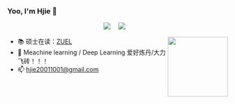### Yoo, I'm Hjie 👋
  <!-- profile logo 个人资料徽标 -->
  <div align="center">
    <a href="https://www.cnblogs.com/Big-Yellow"><img src="https://img.shields.io/badge/Website-博客-blue" /></a>&emsp;
    <a href="https://hjiezero.github.io/"><img src="https://img.shields.io/badge/Website-博客-blue" /></a>&emsp;
<!--     <a href="https://space.bilibili.com/23473180/"><img src="https://img.shields.io/badge/Bilibili-B站-ff69b4" /></a>&emsp; -->
<!--     <a href="https://blog.csdn.net/qq_35578171/"><img src="https://img.shields.io/badge/CSDN-论坛-c32136" /></a>&emsp; -->
<!--     <a href="https://www.zhihu.com/people/zhjunqiu"><img src="https://img.shields.io/badge/Zhihu-知乎-blue" /></a>&emsp; -->
    <!-- visitor statistics logo 访问量统计徽标 -->
<!--     <img src="https://komarev.com/ghpvc/?username=Lorin-github&label=Views&color=0e75b6&style=flat" alt="访问量统计" /> -->
  </div>
<div> 
<img align="right" height="137px" src="https://github-readme-stats.vercel.app/api?username=shangxiaaabb&hide_title=true&hide_border=true&show_icons=true&line_height=25&text_color=000&bg_color=e9f7e9&icon_color=000&theme=graywhite" />
<div style="flex: 1;">

- 📚 硕士在读：[ZUEL](http://english.zuel.edu.cn/)
- 🎊 Meachine learning / Deep Learning 爱好炼丹/大力飞砖！！！
- 📫 hjie20011001@gmail.com  



</div>
